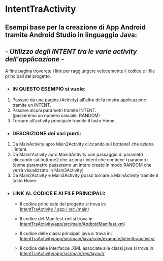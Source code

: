 # IntentTraActivity

## Esempi base per la creazione di App Android tramite Android Studio in linguaggio Java:  
## _- Utilizzo degli INTENT tra le varie activity dell'applicazione -_ 
A fine pagina troverete i link per raggiungere velocemente il codice e i file principali del progetto.  
  
* ### IN QUESTO ESEMPIO si vuole:  
1. Passare da una pagina (Activity) all'altra della nostra applicazione tramite un INTENT.  
2. Passare alcuni parametri tramite INTENT.  
(passeremo un numero casuale, RANDOM)  
3. Tornare all'activity principale tramite il tasto Home.  
  
* ### DESCRIZIONE dei vari punti:  
1. Da MainActivity apro Main2Activity cliccando sul bottone1 che aziona l'intent.  
2. Da Main2Activity apro Main3Activity con passaggio di parametri cliccando sul bottone2 che aziona l'intent che contiene i parametri.  
(come parametro passeremo un intero creato in modo RANDOM che verrà visualizzato in Main3Activity)  
3. Da Main2Activity e Main3Activity posso tornare a MainActivity tramite il tasto Home.  
  
* ### LINK AL CODICE E AI FILE PRINCIPALI:  
  * Il codice principale del progetto si trova in:  
[IntentTraActivity / app / src /main/](https://github.com/oscarpell/IntentTraActivity/tree/master/app/src/main)  
  
  * Il codice del Manifest.xml si trova in:  
[IntentTraActivity/app/src/main/AndroidManifest.xml](https://github.com/oscarpell/IntentTraActivity/blob/master/app/src/main/AndroidManifest.xml)  
  
  * Il codice delle classi principali java si trova in:  
[IntentTraActivity/app/src/main/java/com/example/intenttraactivity/](https://github.com/oscarpell/IntentTraActivity/tree/master/app/src/main/java/com/example/intenttraactivity)  
  
  * Il codice delle interfacce .XML associate alle classi java si trova in:  
[IntentTraActivity/app/src/main/res/layout/](https://github.com/oscarpell/IntentTraActivity/tree/master/app/src/main/res/layout)  
